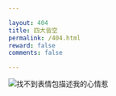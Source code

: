 ```yaml
---

layout: 404
title: 四大皆空
permalink: /404.html
reward: false
comments: false

---
```


![找不到表情包描述我的心情惹](https://weekdaycare.coding.net/p/pic/d/pic/git/raw/main/2022/09/05/20-01-27.webp)
